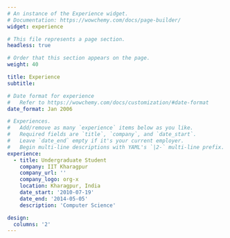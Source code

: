 ```yaml
---
# An instance of the Experience widget.
# Documentation: https://wowchemy.com/docs/page-builder/
widget: experience

# This file represents a page section.
headless: true

# Order that this section appears on the page.
weight: 40

title: Experience
subtitle:

# Date format for experience
#   Refer to https://wowchemy.com/docs/customization/#date-format
date_format: Jan 2006

# Experiences.
#   Add/remove as many `experience` items below as you like.
#   Required fields are `title`, `company`, and `date_start`.
#   Leave `date_end` empty if it's your current employer.
#   Begin multi-line descriptions with YAML's `|2-` multi-line prefix.
experience:  
  - title: Undergraduate Student
    company: IIT Kharagpur
    company_url: ''
    company_logo: org-x
    location: Kharagpur, India
    date_start: '2010-07-19'
    date_end: '2014-05-05'
    description: 'Computer Science'

design:
  columns: '2'
---
```

